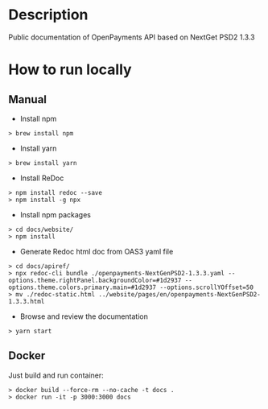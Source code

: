 # Description
Public documentation of OpenPayments API based on NextGet PSD2 1.3.3
# How to run locally
## Manual
* Install npm
```shell script
> brew install npm
```
* Install yarn
```shell script
> brew install yarn
```
* Install ReDoc
```shell script
> npm install redoc --save
> npm install -g npx
```
* Install npm packages
```shell script
> cd docs/website/
> npm install
```
* Generate Redoc html doc from OAS3 yaml file
```shell script
> cd docs/apiref/
> npx redoc-cli bundle ./openpayments-NextGenPSD2-1.3.3.yaml --options.theme.rightPanel.backgroundColor=#1d2937 --options.theme.colors.primary.main=#1d2937 --options.scrollYOffset=50
> mv ./redoc-static.html ../website/pages/en/openpayments-NextGenPSD2-1.3.3.html
```
* Browse and review the documentation
```shell script
> yarn start
```
## Docker
Just build and run container:
```shell script
> docker build --force-rm --no-cache -t docs .
> docker run -it -p 3000:3000 docs
```